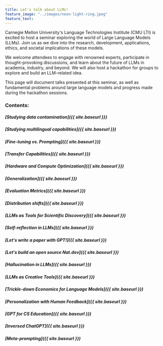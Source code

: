 ```yaml
---
title: Let's talk about LLMs!
feature_image: "../images/neon-light-ring.jpeg"
feature_text: 
---
```


Carnegie Mellon University's Language Technologies Institute (CMU LTI) is excited to host a seminar exploring the world of Large Language Models (LLMs). Join us as we dive into the research, development, applications, ethics, and societal implications of these models.

We welcome attendees to engage with renowned experts, participate in thought-provoking discussions, and learn about the future of LLMs in academia, industry, and beyond. We will also host a hackathon for groups to explore and build an LLM-related idea. 

This page will document talks presented at this seminar, as well as fundamental problems around large language models and progress made during the hackathon sessions. 

### Contents:

##### [Studying data contamination]({{ site.baseurl }})
##### [Studying multilingual capabilities]({{ site.baseurl }})
##### [Fine-tuning vs. Prompting]({{ site.baseurl }})
##### [Transfer Capabilities]({{ site.baseurl }})
##### [Hardware and Compute Optimization]({{ site.baseurl }})
##### [Generalization]({{ site.baseurl }})
##### [Evaluation Metrics]({{ site.baseurl }})
##### [Distribution shifts]({{ site.baseurl }})
##### [LLMs as Tools for Scientific Discovery]({{ site.baseurl }})
##### [Self-reflection in LLMs]({{ site.baseurl }})
##### [Let's write a paper with GPT!]({{ site.baseurl }})
##### [Let's build an open source Nat.dev]({{ site.baseurl }})
##### [Hallucination in LLMs]({{ site.baseurl }})
##### [LLMs as Creative Tools]({{ site.baseurl }})
##### [Trickle-down Economics for Language Models]({{ site.baseurl }})
##### [Personalization with Human Feedback]({{ site.baseurl }})
##### [GPT for CS Education]({{ site.baseurl }})
##### [Inversed ChatGPT]({{ site.baseurl }})
##### [Meta-prompting]({{ site.baseurl }})

